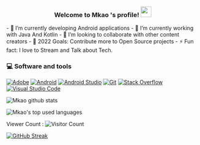 <h3 align="center">
  Welcome to Mkao 's profile!
  <img src="https://media.giphy.com/media/hvRJCLFzcasrR4ia7z/giphy.gif" width="28">
</h3>

</p>
- 🔭 I’m currently developing Android applications
- 🌱 I’m currently working with Java And Kotlin 
- 👯 I’m looking to collaborate with other content creators
- 🥅 2022 Goals: Contribute more to Open Source projects
- ⚡ Fun fact: I love to Stream and Talk about Tech.

### 💻 Software and tools

<p>
    <a href="#"><img alt="Adobe" src="https://img.shields.io/badge/Adobe-FF0000.svg?logo=adobe&logoColor=white"></a>
    <a href="#"><img alt="Android" src="https://img.shields.io/badge/Android-3DDC84?logo=android&logoColor=white"></a>
    <a href="#"><img alt="Android Studio" src="https://img.shields.io/badge/Android%20Studio-008678.svg?logo=android-studio&logoColor=white"></a>
    <a href="#"><img alt="Git" src="https://img.shields.io/badge/Git-F05033.svg?logo=git&logoColor=white"></a>
    <a href="#"><img alt="Stack Overflow" src="https://img.shields.io/badge/-Stack%20Overflow-FE7A16?logo=stack-overflow&logoColor=white"></a>
    <a href="#"><img alt="Visual Studio Code" src="https://img.shields.io/badge/Visual%20Studio%20Code-0078d7.svg?logo=visual-studio-code&logoColor=white"></a>
</p>

![Mkao github stats](https://github-readme-stats.vercel.app/api?username=mkaomwakuni&show_icons=true&count_private=true&show_icons=true)

![Mkao's top used languages](https://github-readme-stats.vercel.app/api/top-langs/?username=mkaomwakuni&layout=compact&exclude_repo=dt_laurel_sprout,dt_laurel_sprout_oss,vt_laurel_sprout,vt_laurel_sprout_oss,shrp_xiaomi_laurel_sprout,oddlyspaced.github.io,gims-dump,device_oneplus_avicii,oos-cam)

Viewer Count :
 ![Visitor Count](https://profile-counter.glitch.me/{mkaomwakuni}/count.svg)

[![GitHub Streak](http://github-readme-streak-stats.herokuapp.com?user=mkaomwakuni&theme=github-light&date_format=M%20j%5B%2C%20Y%5D)](https://git.io/streak-stats)
